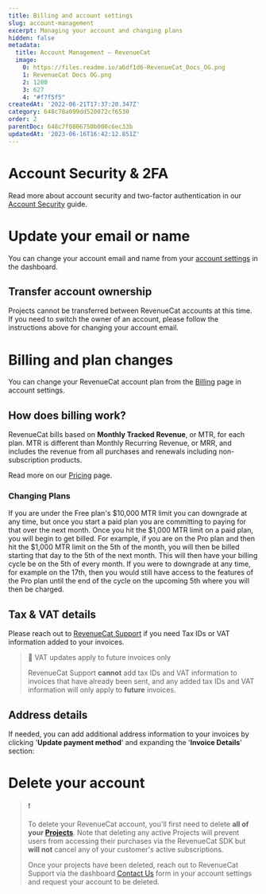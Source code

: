 ```yaml
---
title: Billing and account settings
slug: account-management
excerpt: Managing your account and changing plans
hidden: false
metadata:
  title: Account Management – RevenueCat
  image:
    0: https://files.readme.io/a6df1d6-RevenueCat_Docs_OG.png
    1: RevenueCat Docs OG.png
    2: 1200
    3: 627
    4: "#f7f5f5"
createdAt: '2022-06-21T17:37:20.347Z'
category: 648c78a099dd520072cf6530
order: 2
parentDoc: 648c7f0806750b000c6ec33b
updatedAt: '2023-06-16T16:42:12.851Z'
---
```

# Account Security & 2FA

Read more about account security and two-factor authentication in our [Account Security](doc:security) guide.

# Update your email or name

You can change your account email and name from your [account settings](https://app.revenuecat.com/settings/account) in the dashboard.

## Transfer account ownership

Projects cannot be transferred between RevenueCat accounts at this time. If you need to switch the owner of an account, please follow the instructions above for changing your account email.

# Billing and plan changes

You can change your RevenueCat account plan from the [Billing](https://app.revenuecat.com/settings/billing) page in account settings. 

## How does billing work?

RevenueCat bills based on **Monthly Tracked Revenue**, or MTR, for each plan. MTR is different than Monthly Recurring Revenue, or MRR, and includes the revenue from all purchases and renewals including non-subscription products. 

Read more on our [Pricing](https://www.revenuecat.com/pricing) page.

### Changing Plans

If you are under the Free plan's $10,000 MTR limit you can downgrade at any time, but once you start a paid plan you are committing to paying for that over the next month. Once you hit the $1,000 MTR limit on a paid plan, you will begin to get billed. For example, if you are on the Pro plan and then hit the $1,000 MTR limit on the 5th of the month, you will then be billed starting that day to the 5th of the next month. This will then have your billing cycle be on the 5th of every month. If you were to downgrade at any time, for example on the 17th, then you would still have access to the features of the Pro plan until the end of the cycle on the upcoming 5th where you will then be charged.

## Tax & VAT details

Please reach out to [RevenueCat Support](https://app.revenuecat.com/settings/support) if you need Tax IDs or VAT information added to your invoices. 

> 📘 VAT updates apply to future invoices only
> 
> RevenueCat Support **cannot** add tax IDs and VAT information to invoices that have already been sent, and any added tax IDs and VAT information will only apply to **future** invoices.

## Address details

If needed, you can add additional address information to your invoices by clicking '**Update payment method**' and expanding the '**Invoice Details**' section: 

# Delete your account

> ❗️ 
> 
> To delete your RevenueCat account, you'll first need to delete **all of your [Projects](doc:projects)**. Note that deleting any active Projects will prevent users from accessing their purchases via the RevenueCat SDK but **will not** cancel any of your customer's active subscriptions.
> 
> Once your projects have been deleted, reach out to RevenueCat Support via the dashboard [Contact Us](https://app.revenuecat.com/settings/support) form in your account settings and request your account to be deleted.